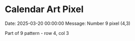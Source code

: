 # Calendar Art Pixel

Date: 2025-03-20 00:00:00
Message: Number 9 pixel (4,3)

Part of 9 pattern - row 4, col 3
